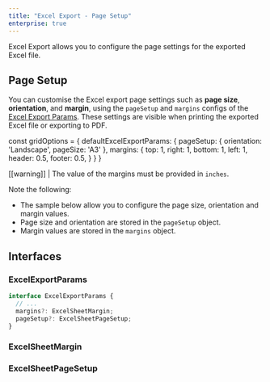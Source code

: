 ```yaml
---
title: "Excel Export - Page Setup"
enterprise: true
---
```


Excel Export allows you to configure the page settings for the exported Excel file.

## Page Setup

You can customise the Excel export page settings such as **page size**, **orientation**, and **margin**, using the `pageSetup` and `margins` configs of the [Excel Export Params](../excel-export-api/#excelexportparams). These settings are visible when printing the exported Excel file or exporting to PDF.

<snippet>
const gridOptions = {
    defaultExcelExportParams: {
        pageSetup: {
            orientation: 'Landscape',
            pageSize: 'A3'
        },
        margins: {
            top: 1,
            right: 1,
            bottom: 1,
            left: 1,
            header: 0.5,
            footer: 0.5,
        }
    }
}
</snippet>

[[warning]]
| The value of the margins must be provided in `inches`.

Note the following:

- The sample below allow you to configure the page size, orientation and margin values.
- Page size and orientation are stored in the `pageSetup` object.
- Margin values are stored in the `margins` object.

<grid-example title='Excel Export - Page Setup' name='excel-export-page-setup' type='generated' options='{ "enterprise": true, "modules": ["clientside", "menu", "excel"], "exampleHeight": 815 }'></grid-example>

## Interfaces

### ExcelExportParams

```ts
interface ExcelExportParams {
  // ...
  margins?: ExcelSheetMargin;
  pageSetup?: ExcelSheetPageSetup;
}
```

### ExcelSheetMargin

<api-documentation source='excel-export-api/resources/excel-export-params.json' section='excelSheetMargin'></api-documentation>

### ExcelSheetPageSetup

<api-documentation source='excel-export-api/resources/excel-export-params.json' section='excelSheetPageSetup'></api-documentation>
